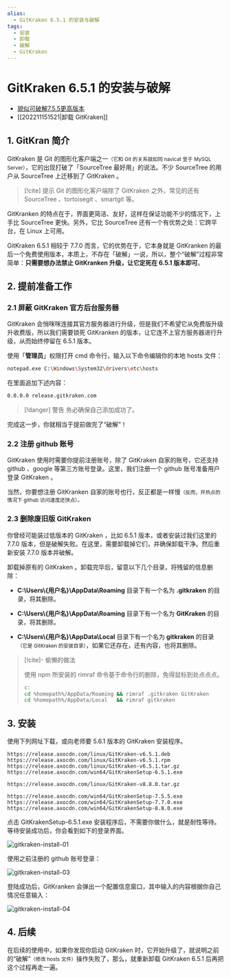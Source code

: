 ```yaml
---
alias:
  - GitKraken 6.5.1 的安装与破解
tags:
  - 安装
  - 卸载
  - 破解
  - GitKraken
---
```


# GitKraken 6.5.1 的安装与破解

- [貌似可破解7.5.5更高版本](https://blog.csdn.net/qq_40918859/article/details/126639961)
- [[202211151521|卸载 GitKraken]]

## 1. GitKran 简介

GitKraken 是 Git 的图形化客户端之一<small>（它和 Git 的关系就如同 navicat 至于 MySQL Server）</small>，它的出现打破了「SourceTree 最好用」的说法。不少 SourceTree 的用户从 SourceTree 上迁移到了 GitKraken 。

> [!cite] 提示
> Git 的图形化客户端除了 GitKraken 之外，常见的还有 SourceTree 、tortoisegit 、smartgit 等。 

GitKranken 的特点在于，界面更简洁、友好，这样在保证功能不少的情况下，上手比 SourceTree 更快。另外，它比 SourceTree 还有一个有优势之处：它跨平台，在 Linux 上可用。

GitKraken 6.5.1 相较于 7.7.0 而言，它的优势在于，它本身就是 GitKranken 的最后一个免费使用版本，本质上，不存在「破解」一说，所以，整个“破解”过程非常简单：**只需要想办法禁止 GitKranken 升级，让它定死在 6.5.1 版本即可**。


## 2. 提前准备工作

### 2.1 屏蔽 GitKraken 官方后台服务器

GitKraken 会悄咪咪连接其官方服务器进行升级，但是我们不希望它从免费版升级升收费版，所以我们需要锁死 GitKranken 的版本，让它连不上官方服务器进行升级，从而始终停留在 6.5.1 版本。

使用「**管理员**」权限打开 cmd 命令行，输入以下命令编辑你的本地 hosts 文件：

```bash
notepad.exe C:\Windows\System32\drivers\etc\hosts
```

在里面追加下述内容：

```bash
0.0.0.0 release.gitkraken.com
```

> [!danger]  警告
> 务必确保自己添加成功了。

完成这一步，你就相当于提前做完了“破解”！

<div style="display:none;">
有文章说还要加入下述 2 句<small>（效果不明）</small>：

```bash
#0.0.0.0 api.gitkraken.com
#0.0.0.0 gloapi.gitkraken.com
```
</div>

### 2.2 注册 github 账号

GitKraken 使用时需要你提前注册账号，除了 GitKraken 自家的账号，它还支持 github 、google 等第三方账号登录。这里，我们注册一个 github 账号准备用户登录 GitKraken 。

当然，你要想注册 GitKranken 自家的账号也行，反正都是一样慢<small>（反而，开热点的情况下 github 访问速度还快点）。</small>

### 2.3 删除废旧版 GitKraken

你曾经可能装过低版本的 GitKraken ，比如 6.5.1 版本，或者安装过我们这里的 7.7.0 版本，但是破解失败。在这里，需要卸载掉它们，并确保卸载干净。然后重新安装 7.7.0 版本并破解。

卸载掉原有的 GitKraken 。卸载完毕后，留意以下几个目录，将残留的信息删除：

- **C:\\Users\\{用户名}\\AppData\\Roaming** 目录下有一个名为 **.gitkraken** 的目录，将其删除。

- **C:\\Users\\{用户名}\\AppData\\Roaming** 目录下有一个名为 **GitKraken** 的目录，将其删除。

- **C:\\Users\\{用户名}\\AppData\\Local** 目录下有一个名为 **gitkraken** 的目录<small>（它是 GitKraken 的安装目录）</small>，如果它还存在，还有内容，也将其删除。

> [!cite]- 偷懒的做法
> 
> 使用 npm 所安装的 rimraf 命令基于命令行的删除，免得鼠标到处点点点。
> 
> ```bash
> c:
> cd %homepath%/AppData/Roaming && rimraf .gitkraken GitKraken
> cd %homepath%/AppData/Local   && rimraf gitkraken
> ```


## 3. 安装 

使用下列网址下载，或向老师要 5.6.1 版本的 GitKraken 安装程序。

```
https://release.axocdn.com/linux/GitKraken-v6.5.1.deb
https://release.axocdn.com/linux/GitKraken-v6.5.1.rpm
https://release.axocdn.com/linux/GitKraken-v6.5.1.tar.gz
https://release.axocdn.com/win64/GitKrakenSetup-6.5.1.exe

https://release.axocdn.com/linux/GitKraken-v8.8.0.tar.gz

https://release.axocdn.com/win64/GitKrakenSetup-7.5.5.exe
https://release.axocdn.com/win64/GitKrakenSetup-7.7.0.exe
https://release.axocdn.com/win64/GitKrakenSetup-8.8.0.exe
```

点击 GitKrakenSetup-6.5.1.exe 安装程序后，不需要你做什么，就是耐性等待。等待安装成功后，你会看到如下的登录界面。

![gitkraken-install-01](https://woniumd.oss-cn-hangzhou.aliyuncs.com/java/hemiao/20220627133801.png)


使用之前注册的 github 账号登录：

![gitkraken-install-03](https://woniumd.oss-cn-hangzhou.aliyuncs.com/java/hemiao/20220627133803.png)


登陆成功后，GitKranken 会弹出一个配置信息窗口，其中输入的内容根据你自己情况任意输入：

![gitkraken-install-04](https://woniumd.oss-cn-hangzhou.aliyuncs.com/java/hemiao/20220627133805.png)


## 4. 后续

在后续的使用中，如果你发现你启动 GitKraken 时，它开始升级了，就说明之前的“破解”<small>（修改 hosts 文件）</small>操作失败了，那么，就重新卸载 GitKraken 6.5.1 后再把这个过程再走一遍。
